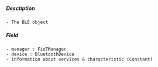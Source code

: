 ##### Desctiption
	- The BLE object

##### Field
	- manager : FioTManager
	- device : BluetoothDevice
	- information about services & characteristic (Constant)
